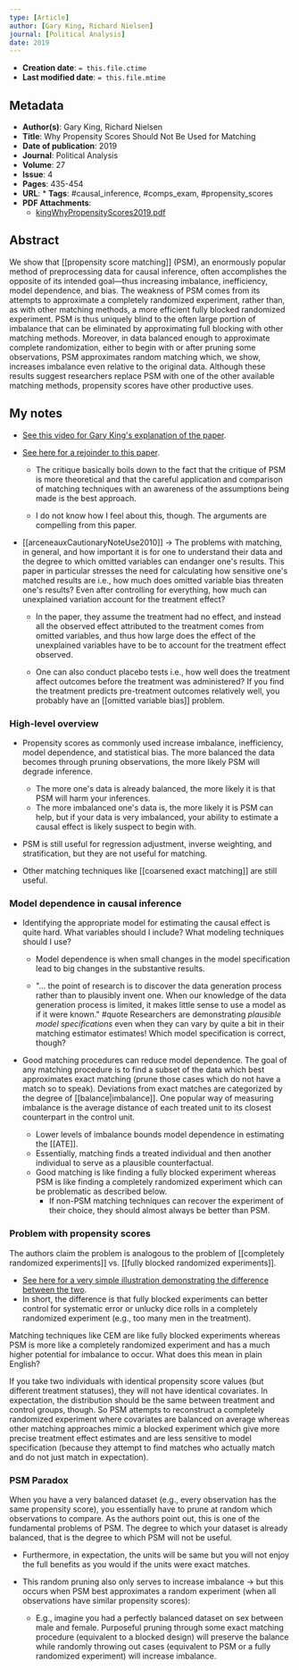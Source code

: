 ```yaml
---
type: [Article]
author: [Gary King, Richard Nielsen]
journal: [Political Analysis]
date: 2019
---
```


* **Creation date**: `= this.file.ctime`
* **Last modified date**: `= this.file.mtime`

## Metadata

* **Author(s)**: Gary King, Richard Nielsen
* **Title**: Why Propensity Scores Should Not Be Used for Matching
* **Date of publication**: 2019
* **Journal**: Political Analysis
* **Volume**: 27
* **Issue**: 4
* **Pages**: 435-454
* **URL**: * **Tags**: #causal_inference, #comps_exam, #propensity_scores
* **PDF Attachments**:
  * [kingWhyPropensityScores2019.pdf](zotero://open-pdf/library/items/SAF68JSN)

## Abstract

We show that [[propensity score matching]] (PSM), an enormously popular method of preprocessing data for causal inference, often accomplishes the opposite of its intended goal—thus increasing imbalance, inefficiency, model dependence, and bias. The weakness of PSM comes from its attempts to approximate a completely randomized experiment, rather than, as with other matching methods, a more efficient fully blocked randomized experiment. PSM is thus uniquely blind to the often large portion of imbalance that can be eliminated by approximating full blocking with other matching methods. Moreover, in data balanced enough to approximate complete randomization, either to begin with or after pruning some observations, PSM approximates random matching which, we show, increases imbalance even relative to the original data. Although these results suggest researchers replace PSM with one of the other available matching methods, propensity scores have other productive uses.

## My notes

* [See this video for Gary King's explanation of the paper](https://www.youtube.com/watch?v=rBv39pK1iEs).
  
* [See here for a rejoinder to this paper](https://www.journals.uchicago.edu/doi/full/10.1086/711393).
  
	* The critique basically boils down to the fact that the critique of PSM is more theoretical and that the careful application and comparison of matching techniques with an awareness of the assumptions being made is the best approach.
	  
	* I do not know how I feel about this, though. The arguments are compelling from this paper.
	  
* [[arceneauxCautionaryNoteUse2010]] -> The problems with matching, in general, and how important it is for one to understand their data and the degree to which omitted variables can endanger one's results. This paper in particular stresses the need for calculating how sensitive one's matched results are i.e., how much does omitted variable bias threaten one's results? Even after controlling for everything, how much can unexplained variation account for the treatment effect?
  
	* In the paper, they assume the treatment had no effect, and instead all the observed effect attributed to the treatment comes from omitted variables, and thus how large does the effect of the unexplained variables have to be to account for the treatment effect observed.
	  
	* One can also conduct placebo tests i.e., how well does the treatment affect outcomes before the treatment was administered? If you find the treatment predicts pre-treatment outcomes relatively well, you probably have an [[omitted variable bias]] problem.
### High-level overview

* Propensity scores as commonly used increase imbalance, inefficiency, model dependence, and statistical bias. The more balanced the data becomes through pruning observations, the more likely PSM will degrade inference.
  
	* The more one's data is already balanced, the more likely it is that PSM will harm your inferences.
	* The more imbalanced one's data is, the more likely it is PSM can help, but if your data is very imbalanced, your ability to estimate a causal effect is likely suspect to begin with.
  
* PSM is still useful for regression adjustment, inverse weighting, and stratification, but they are not useful for matching.
  
* Other matching techniques like [[coarsened exact matching]] are still useful. 

### Model dependence in causal inference

* Identifying the appropriate model for estimating the causal effect is quite hard. What variables should I include? What modeling techniques should I use?
  
	* Model dependence is when small changes in the model specification lead to big changes in the substantive results.

	* "... the point of research is to discover the data generation process rather than to plausibly invent one. When our knowledge of the data generation process is limited, it makes little sense to use a model as if it were known." #quote Researchers are demonstrating *plausible model specifications* even when they can vary by quite a bit in their matching estimator estimates! Which model specification is correct, though?
	
* Good matching procedures can reduce model dependence. The goal of any matching procedure is to find a subset of the data which best approximates exact matching (prune those cases which do not have a match so to speak). Deviations from exact matches are categorized by the degree of [[balance|imbalance]]. One popular way of measuring imbalance is the average distance of each treated unit to its closest counterpart in the control unit.

	* Lower levels of imbalance bounds model dependence in estimating the [[ATE]].
	* Essentially, matching finds a treated individual and then another individual to serve as a plausible counterfactual.
	* Good matching is like finding a fully blocked experiment whereas PSM is like finding a completely randomized experiment which can be problematic as described below.
		* If non-PSM matching techniques can recover the experiment of their choice, they should almost always be better than PSM.

### Problem with propensity scores

The authors claim the problem is analogous to the problem of [[completely randomized experiments]] vs. [[fully blocked randomized experiments]].

* [See here for a very simple illustration demonstrating the difference between the two](https://quantifyinghealth.com/randomized-block-design-vs-completely-randomized-design/).
* In short, the difference is that fully blocked experiments can better control for systematic error or unlucky dice rolls in a completely randomized experiment (e.g., too many men in the treatment).

Matching techniques like CEM are like fully blocked experiments whereas PSM is more like a completely randomized experiment and has a much higher potential for imbalance to occur. What does this mean in plain English?

If you take two individuals with identical propensity score values (but different treatment statuses), they will not have identical covariates. In expectation, the distribution should be the same between treatment and control groups, though. So PSM attempts to reconstruct a completely randomized experiment where covariates are balanced on average whereas other matching approaches mimic a blocked experiment which give more precise treatment effect estimates and are less sensitive to model specification (because they attempt to find matches who actually match and do not just match in expectation).

### PSM Paradox

When you have a very balanced dataset (e.g., every observation has the same propensity score), you essentially have to prune at random which observations to compare. As the authors point out, this is one of the fundamental problems of PSM. The degree to which your dataset is already balanced, that is the degree to which PSM will not be useful.

* Furthermore, in expectation, the units will be same but you will not enjoy the full benefits as you would if the units were exact matches.
  
* This random pruning also only serves to increase imbalance -> but this occurs when PSM best approximates a random experiment (when all observations have similar propensity scores):
	* E.g., imagine you had a perfectly balanced dataset on sex between male and female. Purposeful pruning through some exact matching procedure (equivalent to a blocked design) will preserve the balance while randomly throwing out cases (equivalent to PSM or a fully randomized experiment) will increase imbalance.